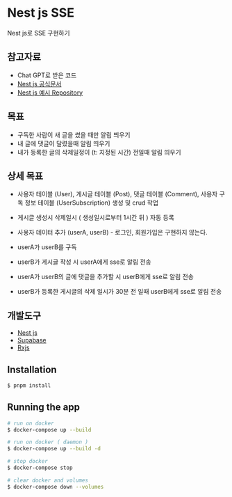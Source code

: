 # Nest js SSE

Nest js로 SSE 구현하기

## 참고자료

- Chat GPT로 받은 코드
- [Nest js 공식문서](https://docs.nestjs.com/techniques/server-sent-events)
- [Nest js 예시 Repository](https://github.com/nestjs/nest/tree/master/sample/28-sse)

## 목표

- 구독한 사람이 새 글을 썼을 때만 알림 띄우기
- 내 글에 댓글이 달렸을때 알림 띄우기
- 내가 등록한 글의 삭제일정이 (t: 지정된 시간) 전일때 알림 띄우기

## 상세 목표

- 사용자 테이블 (User), 게시글 테이블 (Post), 댓글 테이블 (Comment), 사용자 구독 정보 테이블 (UserSubscription) 생성 및 crud 작업

- 게시글 생성시 삭제일시 ( 생성일시로부터 1시간 뒤 ) 자동 등록

- 사용자 데이터 추가 (userA, userB) - 로그인, 회원가입은 구현하지 않는다.

- userA가 userB를 구독

- userB가 게시글 작성 시 userA에게 sse로 알림 전송

- userA가 userB의 글에 댓글을 추가할 시 userB에게 sse로 알림 전송

- userB가 등록한 게시글의 삭제 일시가 30분 전 일때 userB에게 sse로 알림 전송

## 개발도구

- [Nest js](https://docs.nestjs.com/)
- [Supabase](https://supabase.com/)
- [Rxjs](https://rxjs.dev/)

## Installation

```bash
$ pnpm install
```

## Running the app

```bash
# run on docker
$ docker-compose up --build

# run on docker ( daemon )
$ docker-compose up --build -d

# stop docker
$ docker-compose stop

# clear docker and volumes
$ docker-compose down --volumes
```
